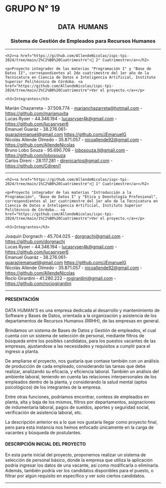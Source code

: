 # GRUPO N° 19

<div id="top"></div>

<div align="center">
<h2 align="center">DATA  HUMANS</h2>
<h3 align="center">Sistema de Gestión de Empleados para Recursos Humanos</h3>
<hr />

</div>


<div id="cuatrimestre2">
	
	<h2><a href="https://github.com/AllendeNicolas/ispc-tpi-2024/tree/main/2%C2%B0%20Cuatrimestre">📂 2° Cuatrimestre</a></h2>
	
	<p>Proyecto integrador de las materias "Programación I" y "Base de Datos II", correspondientes al 2do cuatrimestre del 1er año de la Tecnicatura en Ciencia de Datos e Inteligencia Artificial, Instituto Superior Politécnico de Córdoba. <a href="https://github.com/AllendeNicolas/ispc-tpi-2024/tree/main/2%C2%B0%20Cuatrimestre">Ver el proyecto.</a></p>
	
	<h3>Integrantes</h3>

Marián Chazarreta - 37.509.774 - marianchazarreta@hotmail.com - https://github.com/marianuvita</br>
Lucas Ryser - 44.346.194 - lucasryser4k@gmail.com - https://github.com/lucasryser6</br>
Emanuel Guaráz - 38.276.061- guarazjemanuel@gmail.com https://github.com/JEmanuelG</br>
Nicolás Allende Olmedo - 35.871.057 - nicoallende92@gmail.com - https://github.com/AllendeNicolas</br>
Bruno Lobo Souza - 95.690.709 - lobosouza.it@gmail.com - https://github.com/lobosouza</br>
Carlos Direni - 28.117.281 - direnicarlos@gmail.com - https://github.com/Cdireni1</br>

<hr />
	
</div>


<div id="cuatrimestre1">

	<h2><a href="https://github.com/AllendeNicolas/ispc-tpi-2024/tree/main/1%C2%B0%20Cuatrimestre">📂 1° Cuatrimestre</a></h2>
	
	<p>Proyecto integrador de las materias "Introducción a la Programación", "Base de Datos I" y "Ética y Deontología Profesional", correspondientes al 1er cuatrimestre del 1er año de la Tecnicatura en Ciencia de Datos e Inteligencia Artificial, Instituto Superior Politécnico de Córdoba.. <a href="https://github.com/AllendeNicolas/ispc-tpi-2024/tree/main/1%C2%B0%20Cuatrimestre">Ver el proyecto.</a></p>
	
	<h3>Integrantes</h3>
	
Joaquin Dorgnach - 45.704.025 - dorgnachj@gmail.com - https://github.com/dorgnachj</br>
Lucas Ryser - 44.346.194 - lucasryser4k@gmail.com - https://github.com/lucasryser6</br>
Emanuel Guaráz - 38.276.061- guarazjemanuel@gmail.com https://github.com/JEmanuelG</br>
Nicolás Allende Olmedo - 35.871.057 - nicoallende92@gmail.com - https://github.com/AllendeNicolas</br>
Rocío Girardini - 41.280.222 - rogirardini@gmail.com - https://github.com/rociogirardini</br>

<hr />

</div>


<h4 id='presentación'><strong>PRESENTACIÓN</strong></h4>

<p>DATA HUMAN'S es una empresa dedicada al desarrollo y mantenimiento de Software y Bases de Datos, orientada a la organización y asistencia de los departamentos de Recursos Humanos (RRHH), de las empresas en general.</p>

<p>Brindamos un sistema de Bases de Datos y Gestión de empleados, el cual cuenta con un sistema de selección de personal, mediante filtros de búsqueda entre los posibles candidatos, para los puestos vacantes de las empresas, ajustandose a las necesidades y requisitos a cumplir para el ingreso a planta.</p>

<p>De ampliarse el proyecto, nos gustaría que contase también con un análisis de producción de cada empleado, considerando las tareas que debe realizar, analizando su eficacia, y eficiencia laboral. También un análisis del ambiente laboral, teniendo en cuenta las relaciones interpersonales de los empleados dentro de la planta, y considerando la salud mental (aptos psicológicos) de los integrantes de la empresa.</p>

<p>Entre otras funciones, podríamos encontrar, conteos de empleados en planta, alta y baja de los mismos, filtros por departamentos, asignaciones de indumentaria laboral, pagos de sueldos, aportes y seguridad social, verificación de asistencia laboral, etc.</p>

<p>La descripción anterior es a lo que nos gustaría llegar como proyecto final, pero para esta instancia nos hemos enfocado únicamente en la carga de vacantes y búsqueda de postulantes.</p>

<h4 id='descripción'><strong>DESCRIPCIÓN INICIAL DEL PROYECTO</strong></h4>

En esta parte inicial del proyecto, proponemos realizar un sistema de selección de personal básico, donde la empresa que utiliza la aplicación podría ingresar los datos de una vacante, así como modificarla o eliminarla. Además, también podría ver los candidatos disponibles para el puesto, o filtrar por algún requisito en específico y ver solo ciertos candidatos.


<hr />


